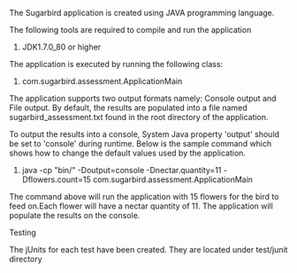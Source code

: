 The Sugarbird application is created using JAVA programming language.

The following tools are required to compile and run the application

1. JDK1.7.0_80 or higher


The application is executed by running the following class:

1. com.sugarbird.assessment.ApplicationMain


The application supports two output formats namely: Console output and File output. By default, the results are populated into a file named sugarbird_assessment.txt found in the root directory of the application. 

To output the results into a console, System Java property 'output' should be set to 'console' during runtime. Below is the sample command which shows how to change the default values used by the application.

1. java -cp "bin/" -Doutput=console -Dnectar.quantity=11 -Dflowers.count=15 com.sugarbird.assessment.ApplicationMain

The command above will run the application with 15 flowers for the bird to feed on.Each flower will have a nectar quantity of 11. The application will populate the results on the console.


Testing

The jUnits for each test have been created. They are located under test/junit directory



